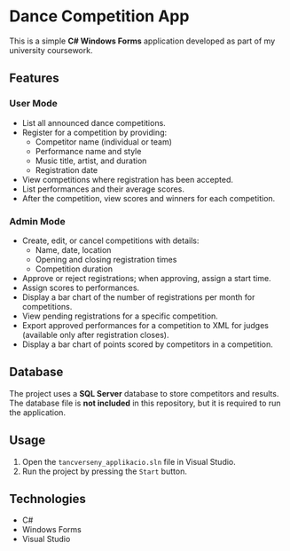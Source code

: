 # Dance Competition App

This is a simple **C# Windows Forms** application developed as part of my university coursework.

## Features

### User Mode
- List all announced dance competitions.
- Register for a competition by providing:
  - Competitor name (individual or team)
  - Performance name and style
  - Music title, artist, and duration
  - Registration date
- View competitions where registration has been accepted.
- List performances and their average scores.
- After the competition, view scores and winners for each competition.

### Admin Mode
- Create, edit, or cancel competitions with details:
  - Name, date, location
  - Opening and closing registration times
  - Competition duration
- Approve or reject registrations; when approving, assign a start time.
- Assign scores to performances.
- Display a bar chart of the number of registrations per month for competitions.
- View pending registrations for a specific competition.
- Export approved performances for a competition to XML for judges (available only after registration closes).
- Display a bar chart of points scored by competitors in a competition.

## Database
The project uses a **SQL Server** database to store competitors and results.  
The database file is **not included** in this repository, but it is required to run the application.

## Usage
1. Open the `tancverseny_applikacio.sln` file in Visual Studio.
2. Run the project by pressing the `Start` button.

## Technologies
- C# 
- Windows Forms
- Visual Studio
